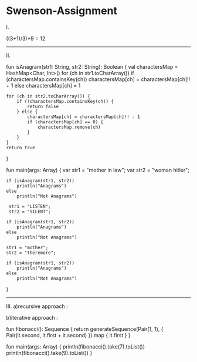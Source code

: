 # Swenson-Assignment

I.

((3+1)/3)*9 = 12

-------------------------------------------------------------------------------------------------------

II.

fun isAnagram(str1: String, str2: String): Boolean {
 val charactersMap = HashMap<Char, Int>()
    for (ch in str1.toCharArray())
        if (charactersMap.containsKey(ch))
            charactersMap[ch] = charactersMap[ch]!! + 1
        else
            charactersMap[ch] = 1


    for (ch in str2.toCharArray()) {
        if (!charactersMap.containsKey(ch)) {
            return false
        } else {
            charactersMap[ch] = charactersMap[ch]!! - 1
            if (charactersMap[ch] == 0) {
                charactersMap.remove(ch)
            }
        }
    }
    return true
}

fun main(args: Array<String>) {
    var str1 = "mother in law";
    var str2 = "woman hitler";

    if (isAnagram(str1, str2))
        println("Anagrams")
    else
        println("Not Anagrams")

     str1 = "LISTEN";
     str2 = "SILENT";

    if (isAnagram(str1, str2))
        println("Anagrams")
    else
        println("Not Anagrams")

    str1 = "mother";
    str2 = "theremore";

    if (isAnagram(str1, str2))
        println("Anagrams")
    else
        println("Not Anagrams")
}

--------------------------------------------------------------------------------------------------------------------

III.
a)recursive approach : 

b)iterative approach : 

fun fibonacci(): Sequence<Int> {
    return generateSequence(Pair(1, 1), { Pair(it.second, it.first + it.second) }).map { it.first }
}

fun main(args: Array<String>) {
	println(fibonacci().take(7).toList())
    println(fibonacci().take(9).toList())
}
